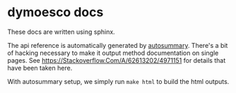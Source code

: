 # dymoesco docs

These docs are written using sphinx.

The api reference is automatically generated by [autosummary](https://www.sphinx-doc.org/en/master/usage/extensions/autosummary.html). There's a bit of hacking necessary to make it output method documentation on single pages. See https://Stackoverflow.Com/A/62613202/4971151 for details that have been taken here.

With autosummary setup, we simply run `make html` to build the html outputs.